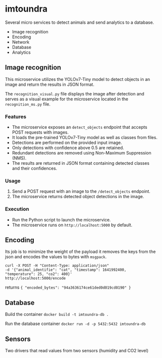 # imtoundra

Several micro services to detect animals and send analytics to a database.

- Image recognition
- Encoding
- Network
- Database
- Analytics

## Image recognition

This microservice utilizes the YOLOv7-Tiny model to detect objects in an image and return the results in JSON format.

The `recognition_visual.py` file displays the image after detection and serves as a visual example for the microservice located in the `recognition_ms.py` file.

### Features

- The microservice exposes an `detect_objects` endpoint that accepts POST requests with images.
- It loads the pre-trained YOLOv7-Tiny model as well as classes from files.
- Detections are performed on the provided input image.
- Only detections with confidence above 0.5 are retained.
- Redundant detections are removed using Non-Maximum Suppression (NMS).
- The results are returned in JSON format containing detected classes and their confidences.

### Usage

1. Send a POST request with an image to the `/detect_objects` endpoint.
2. The microservice returns detected object detections in the image.

### Execution

- Run the Python script to launch the microservice.
- The microservice runs on `http://localhost:5000` by default.

## Encoding
Its job is to minimize the weight of the payload
it removes the keys from the json and encodes the values to bytes with `msgpack`.
```
curl -X POST -H "Content-Type: application/json"
-d '{"animal_identifie": "cat", "timestamp": 1641992400, "temperature": 25, "co2": 400}'
http://localhost:5000/encode
```

returns
`{
  "encoded_bytes": "94a3636174ce61ded0d019cd0190"
}`


## Database
Build the container
`docker build -t imtoundra-db .`

Run the database container
`docker run -d -p 5432:5432 imtoundra-db`

## Sensors
Two drivers that read values from two sensors (humidity and CO2 level)
